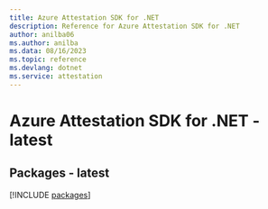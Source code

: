 ```yaml
---
title: Azure Attestation SDK for .NET
description: Reference for Azure Attestation SDK for .NET
author: anilba06
ms.author: anilba
ms.data: 08/16/2023
ms.topic: reference
ms.devlang: dotnet
ms.service: attestation
---
```

# Azure Attestation SDK for .NET - latest
## Packages - latest
[!INCLUDE [packages](attestation-index.md)]